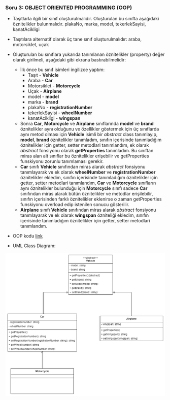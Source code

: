 ### Soru 3: OBJECT ORIENTED PROGRAMMING (OOP)

- Taşıtlarla ilgili bir sınıf oluşturulmalıdır. Oluşturulan bu sınıfta aşağıdaki öznitelikler bulunmalıdır. plakaNo, marka, model, tekerlekSayisi, kanatAcikligi
- Taşıtılara alternatif olarak üç tane sınıf oluşturulmalıdır: araba, motorsiklet, uçak
- Oluşturulan bu sınıflara yukarıda tanımlanan öznitelikler (property) değer olarak girilmeli, aşağıdaki gibi ekrana bastırabilmelidir:

    -   İlk önce bu sınıf isimleri ingilizce yaptım: 
        - Taşıt - **Vehicle**
        - Araba - **Car**
        - Motorsiklet - **Motorcycle**
        - Uçak - **Airplane**
        - model - **model**
        - marka - **brand**
        - plakaNo - **registrationNumber**
        - tekerlekSayisi - **wheelNumber**
        - kanatAcikligi - **wingspan**
    - Sonra **Car**,  **Motorcycle** ve **Airplane** sınıflarında **model** ve **brand** öznitelikler aynı olduğunu ve özellikler göstermek için üç sınıflarda aynı metod olması için **Vehicle** isimli bir *abstract* class tanımlayıp, **model**, **brand** öznitelikler tanımladım, sınıfın içerisinde tanımladığım öznitelikler için getter, setter metodlari tanımlandım, ek olarak *abstract* fonsiyonu olarak  **getProperties** tanımladım. Bu sınıftan miras alan alt sınıflar bu öznitelikler erişebilir ve getProperties funskiyonu zorunlu tanımlaması gerekir.
    - **Car** sınıfı **Vehicle** sınıfından miras alarak *abstract* fonsiyonu tanımlayarak ve ek olarak **wheelNumber** ve **registrationNumber** öznitelikler ekledim,  sınıfın içerisinde tanımladığım öznitelikler için getter, setter metodlari tanımlandım, **Car** ve **Motorcycle** sınıfların aynı öznitelikler bulunduğu için **Motorcycle** sınıfı sadece **Car** sınıfından miras alarak bütün öznitelikler ve metodlar erişilebilir, sınıfın içerisinden farklı öznitelikler eklenirse o zaman getProperties funskiyonu overload edip istenilen sonucu gösterilir.
    - **Airplane** sınıfı **Vehicle** sınıfından miras alarak *abstract* fonsiyonu tanımlayarak ve ek olarak **wingspan** özniteliği ekledim,  sınıfın içerisinde tanımladığım öznitelikler için getter, setter metodlari tanımlandım.

- OOP kodu <a href="">link</a>
- UML Class Diagram:

<img src="https://github.com/EnUygunPatikaBootCamp/week-2-EagleGazii/blob/064ce1e1cab17be2b17d802c1957d7a1b4ddc690/Third%20Question/UML%20of%20questions%203.png" />
